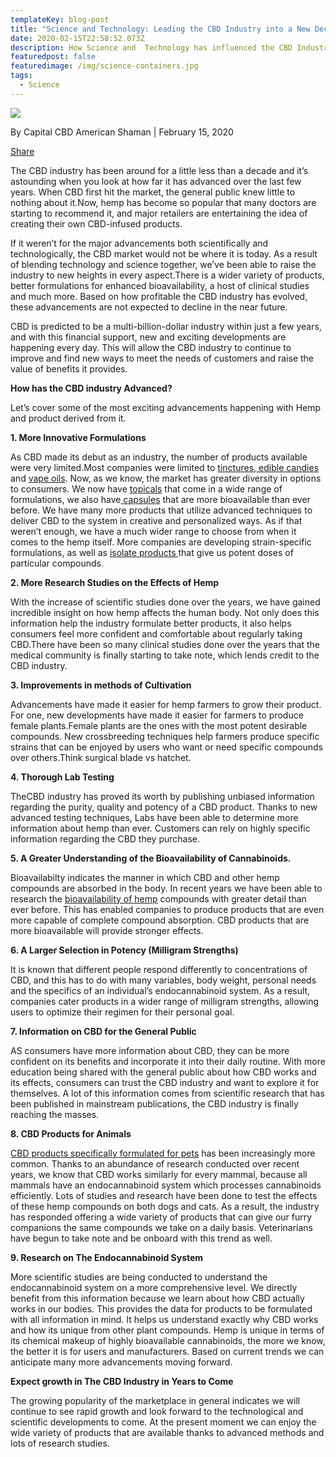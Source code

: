 ```yaml
---
templateKey: blog-post
title: "Science and Technology: Leading the CBD Industry into a New Decade "
date: 2020-02-15T22:58:52.073Z
description: How Science and  Technology has influenced the CBD Industry.
featuredpost: false
featuredimage: /img/science-containers.jpg
tags:
  - Science
---
```



![](/img/science-containers.jpg)

By Capital CBD American Shaman | February 15, 2020

[Share](https://www.facebook.com/sharer/sharer.php?u=https://capitalamericanshaman.com/blog/2020-05-31-science-and-technology-leading-the-cbd-industry-into-a-new-decade/)

The CBD industry has been around for a little less than a decade and it’s astounding when you look at how far it has advanced over the last few years.  When CBD first hit the market, the general public knew little to nothing about it.Now, hemp has become so popular that many doctors are starting to recommend it, and major retailers are entertaining the idea of creating their own CBD-infused products.

If it weren’t for the major advancements both scientifically and technologically, the CBD market would not be where it is today. As a result of blending technology and science together, we’ve been able to raise the industry to new heights in every aspect.There is a wider variety of products, better formulations for enhanced bioavailability, a host of clinical studies and much more. Based on how profitable the CBD industry has evolved, these advancements are not expected to decline in the near future.

CBD is predicted to be a multi-billion-dollar industry within just a few years, and with this financial support, new and exciting developments are happening every day. This will allow the CBD industry to continue to improve and find new ways to meet the needs of customers and raise the value of benefits it provides.

**How has the CBD industry Advanced?**

Let’s cover some of the most exciting advancements happening with Hemp and product derived from it.

**1. More Innovative Formulations**

As CBD made its debut as an industry, the number of products available were very limited.Most companies were limited to [tinctures](https://cbdamericanshaman.com/cbd-oils),[ edible candies](https://cbdamericanshaman.com/cbd-candy) and [vape oils](https://cbdamericanshaman.com/terpene-rich-hemp-oil-clearomizer). Now, as we know, the market has greater diversity in options to consumers. We now have [topicals](https://cbdamericanshaman.com/cbd-topicals) that come in a wide range of formulations, we also have[ capsules](https://cbdamericanshaman.com/cbd-capsules-pills) that are more bioavailable than ever before.  We have many more products that utilize advanced techniques to deliver CBD to the system in creative and personalized ways. As if that weren’t enough, we have a much wider range to choose from when it comes to the hemp itself.  More companies are developing strain-specific formulations, as well as [isolate products ](https://capitalamericanshaman.com/products)that give us potent doses of particular compounds.

**2. More Research Studies on the Effects of Hemp**

With the increase of scientific studies done over the years, we have gained incredible insight on how hemp affects the human body. Not only does this information help the industry formulate better products, it also helps consumers feel more confident and comfortable about regularly taking CBD.There have been so many clinical studies done over the years that the medical community is finally starting to take note, which lends credit to the CBD industry.

**3. Improvements in methods of Cultivation**

Advancements have made it easier for hemp farmers to grow their product. For one, new developments have made it easier for farmers to produce female plants.Female plants are the ones with the most potent desirable compounds. New crossbreeding techniques help farmers produce specific strains that can be enjoyed by users who want or need specific compounds over others.Think surgical blade vs hatchet.

**4. Thorough Lab Testing**

TheCBD industry has proved its worth by publishing unbiased information regarding the purity, quality and potency of a CBD product. Thanks to new advanced testing techniques, Labs have been able to determine more information about hemp than ever. Customers can rely on highly specific information regarding the CBD they purchase.

**5. A Greater Understanding of the Bioavailability of Cannabinoids.**

Bioavailabilty indicates the manner in which CBD and other hemp compounds are absorbed in the body.  In recent years we have been able to research the [bioavailability of hemp](https://cbdamericanshaman.com/proprietary-nanotechnology) compounds with greater detail than ever before.  This has enabled companies to produce products that are even more capable of complete compound absorption.  CBD products that are more bioavailable will provide stronger effects.

**6. A Larger Selection in Potency (Milligram Strengths)**

It is known that different people respond differently to concentrations of CBD, and this has to do with many variables, body weight, personal needs and the specifics of an individual’s endocannabinoid system.  As a result, companies cater products in a wider range of milligram strengths, allowing users to optimize their regimen for their personal goal.

**7. Information on CBD for the General Public**

AS consumers have more information about CBD, they can be more confident on its benefits and incorporate it into their daily routine.  With more education being shared with the general public about how CBD works and its effects, consumers can trust the CBD industry and want to explore it for themselves.  A lot of this information comes from scientific research that has been published in mainstream publications, the CBD industry is finally reaching the masses.

**8. CBD Products for Animals**

[CBD products specifically formulated for pets](https://capitalamericanshaman.com/products) has been increasingly more common. Thanks to an abundance of research conducted over recent years, we know that CBD works similarly for every mammal, because all mammals have an endocannabinoid system which processes cannabinoids efficiently.  Lots of studies and research have been done to test the effects of these hemp compounds on both dogs and cats.  As a result, the industry has responded offering a wide variety of products that can give our furry companions the same compounds we take on a daily basis.  Veterinarians have begun to take note and be onboard with this trend as well.

**9. Research on The Endocannabinoid System**

More scientific studies are being conducted to understand the endocannabinoid system on a more comprehensive level.  We directly benefit from this information because we learn about how CBD actually works in our bodies.  This provides the data for products to be formulated with all information in mind.  It helps us understand exactly why CBD works and how its unique from other plant compounds. Hemp is unique in terms of its chemical makeup of highly bioavailable cannabinoids, the more we know, the better it is for users and manufacturers.  Based on current trends we can anticipate many more advancements moving forward.

**Expect growth in The CBD Industry in Years to Come**

The growing popularity of the marketplace in general indicates we will continue to see rapid growth and look forward to the technological and scientific developments to come.  At the present moment we can enjoy the wide variety of products that are available thanks to advanced methods and lots of research studies.